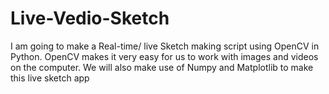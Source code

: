 # Live-Vedio-Sketch
I am going to make a Real-time/ live Sketch  making script using OpenCV in Python. OpenCV makes it very easy for us to work with  images and videos on the computer. We will also make use of Numpy and Matplotlib to make this live sketch app
